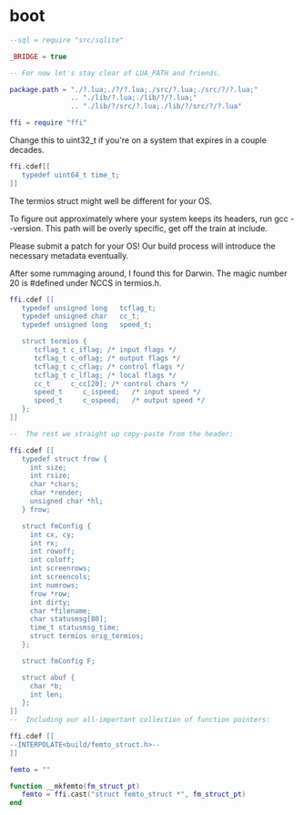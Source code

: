 # boot


```lua
--sql = require "src/sqlite"

_BRIDGE = true

-- For now let's stay clear of LUA_PATH and friends.

package.path = "./?.lua;./?/?.lua;./src/?.lua;./src/?/?.lua;"
               .. "./lib/?.lua;./lib/?/?.lua;"
               .. "./lib/?/src/?.lua;./lib/?/src/?/?.lua"

ffi = require "ffi"
```

Change this to uint32_t if you're on a system that expires
in a couple decades.

```lua
ffi.cdef[[
   typedef uint64_t time_t;
]]
```

The termios struct might well be different for your OS.


To figure out approximately where your system keeps its headers,
run gcc --version.  This path will be overly specific, get off
the train at include.


Please submit a patch for your OS! Our build process will
introduce the necessary metadata eventually.


After some rummaging around, I found this for Darwin.
The magic number 20 is #defined under NCCS in termios.h.

```lua
ffi.cdef [[
   typedef unsigned long   tcflag_t;
   typedef unsigned char   cc_t;
   typedef unsigned long   speed_t;

   struct termios {
      tcflag_t c_iflag; /* input flags */
      tcflag_t c_oflag; /* output flags */
      tcflag_t c_cflag; /* control flags */
      tcflag_t c_lflag; /* local flags */
      cc_t     c_cc[20]; /* control chars */
      speed_t     c_ispeed;   /* input speed */
      speed_t     c_ospeed;   /* output speed */
   };
]]

--  The rest we straight up copy-paste from the header:

ffi.cdef [[
   typedef struct frow {
     int size;
     int rsize;
     char *chars;
     char *render;
     unsigned char *hl;
   } frow;

   struct fmConfig {
     int cx, cy;
     int rx;
     int rowoff;
     int coloff;
     int screenrows;
     int screencols;
     int numrows;
     frow *row;
     int dirty;
     char *filename;
     char statusmsg[80];
     time_t statusmsg_time;
     struct termios orig_termios;
   };

   struct fmConfig F;

   struct abuf {
     char *b;
     int len;
   };
]]
--  Including our all-important collection of function pointers:

ffi.cdef [[
--INTERPOLATE<build/femto_struct.h>--
]]

femto = ""

function __mkfemto(fm_struct_pt)
   femto = ffi.cast("struct femto_struct *", fm_struct_pt)
end
```
